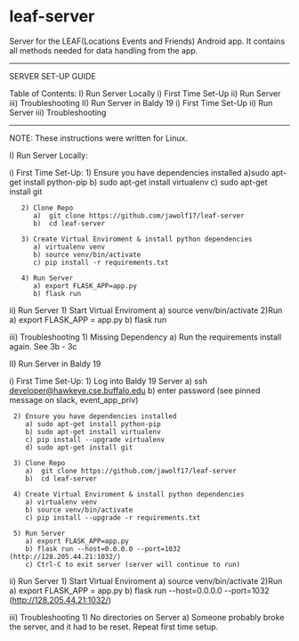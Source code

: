 # leaf-server
Server for the LEAF(Locations Events and Friends) Android app.
It contains all methods needed for data handling from the app.

********************************************************
SERVER SET-UP GUIDE

Table of Contents:
I) Run Server Locally
   i) First Time Set-Up
  ii) Run Server
 iii) Troubleshooting
II) Run Server in Baldy 19
   i) First Time Set-Up
  ii) Run Server
 iii) Troubleshooting
********************************************************

NOTE: These instructions were written for Linux.

I) Run Server Locally:

  i) First Time Set-Up:
       1) Ensure you have dependencies installed
  	      a)sudo apt-get install python-pip
          b) sudo apt-get install virtualenv
          c) sudo apt-get install git

       2) Clone Repo
          a)  git clone https://github.com/jawolf17/leaf-server
          b)  cd leaf-server

       3) Create Virtual Enviroment & install python dependencies
          a) virtualenv venv
          b) source venv/bin/activate
          c) pip install -r requirements.txt

       4) Run Server
          a) export FLASK_APP=app.py
          b) flask run

  ii) Run Server
      1) Start Virtual Enviroment
         a) source venv/bin/activate
      2)Run
         a) export FLASK_APP = app.py
         b) flask run

  iii) Troubleshooting
       1) Missing Dependency
          a) Run the requirements install again. See 3b - 3c


II) Run Server in Baldy 19

  i) First Time Set-Up:
     1) Log into Baldy 19 Server
        a) ssh developer@hawkeye.cse.buffalo.edu
        b) enter password (see pinned message on slack, event_app_priv)

     2) Ensure you have dependencies installed
        a) sudo apt-get install python-pip
        b) sudo apt-get install virtualenv
        c) pip install --upgrade virtualenv
        d) sudo apt-get install git

     3) Clone Repo
        a)  git clone https://github.com/jawolf17/leaf-server
        b)  cd leaf-server

     4) Create Virtual Enviroment & install python dependencies
        a) virtualenv venv
        b) source venv/bin/activate
        c) pip install --upgrade -r requirements.txt

     5) Run Server
        a) export FLASK_APP=app.py
        b) flask run --host=0.0.0.0 --port=1032 (http://128.205.44.21:1032/)
        c) Ctrl-C to exit server (server will continue to run)

  ii) Run Server
      1) Start Virtual Enviroment
         a) source venv/bin/activate
      2)Run
         a) export FLASK_APP = app.py
         b) flask run --host=0.0.0.0 --port=1032 (http://128.205.44.21:1032/)

   iii) Troubleshooting
        1) No directories on Server
           a) Someone probably broke the server, and it had to be reset.
              Repeat first time setup.
